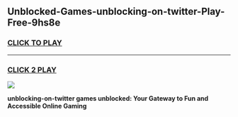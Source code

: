 
## Unblocked-Games-unblocking-on-twitter-Play-Free-9hs8e
<h3>
<a href="https://premium76.site?title=unblocking-on-twitter&ref=21A">CLICK TO PLAY</a></h3>
<hr>

<h3>
<a href="https://premium76.site?title=unblocking-on-twitter&ref=21A">CLICK 2 PLAY</a>
  
</h3>

<a href="https://premium76.site?title=unblocking-on-twitter&ref=21A"><img src="https://clearcache.store/games.png"></a>


**unblocking-on-twitter games unblocked: Your Gateway to Fun and Accessible Online Gaming**
